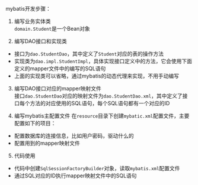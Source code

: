 mybatis开发步骤：

1. 编写业务实体类   
  `domain.Student`是一个Bean对象

2. 编写DAO接口和实现类   
  + 接口为`dao.StudentDao`，其中定义了`Student`对应的表的操作方法
  + 实现类为`dao.impl.StudentImpl`，具体实现接口定义中的方法，它会使用下面定义的mapper文件中的编写的SQL语句
  + 上面的实现类可以省略，通过mybatis的动态代理来实现，不用手动编写

3. 编写DAO接口对应的mapper映射文件   
  接口`dao.StudentDao`对应的映射文件为`dao.StudentDao.xml`，其中定义了接口每个方法的对应使用的SQL语句，每个SQL语句都有一个对应的ID

4. 编写mybatis主配置文件
  在`resource`目录下创建`mybatic.xml`配置文件，主要配置如下的项目：
  + 配置数据库的连接信息，比如用户密码，驱动什么的
  + 配置用到的mapper映射文件

5. 代码使用   
  + 代码中创建`SqlSessionFactoryBuilder`对象，读取`mybatis.xml`配置文件
  + 通过SQL对应的ID执行mapper映射文件中的SQL语句